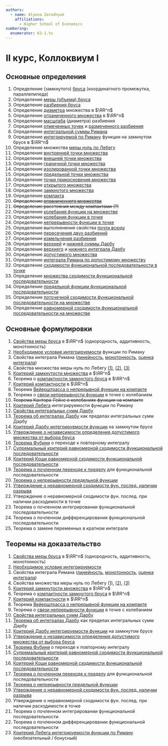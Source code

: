 ```yaml
---
authors:
  - name: Alyona Zarodnyuk
    affiliations:
      - Higher School of Economics
numbering:
  enumerator: K2-1.%s
---
```


# II курс, Коллоквиум I

## Основные определения

1. Определение (замкнутого) [бруса](#bounded_block) (координатного промежутка, параллепипеда)
2. Определение [меры (объема) бруса](#block_measure)
3. Определение [разбиения бруса](#block_decomposition)
4. Определение [диаметра](#diameter) множества в $\RR^n$
5. Определение [ограниченного множества](#bounded_set) в $\RR^n$
6. Определение [масштаба](#scale) (диаметра) разбиения
7. Определения [отмеченных точек](#marked_points) и [размеченного разбиения](#marked_decomposition)
8. Определение [интегральной суммы Римана](#riemann_integral_sum)
9. Определение [интегрируемой по Риману](#integratable_function) функции на замкнутом брусе в $\RR^n$
10. Определение множества [меры нуль по Лебегу](#null_measure)
11. Определение [внутренней точки множества](#inner_point)
12. Определение [внешней точки множества](#outer_point)
13. Определение [граничной точки множества](#border_point)
14. Определение [изолированной точки множества](#isolated_point)
15. Определение [предельной точки множества](#limit_point2)
16. Определение [точки прикосновения множества](#tangent_point)
17. Определение [открытого множества](#open_set)
18. Определение [замкнутого множества](#closed_set)
19. Определение [компакта](#compact)
20. <s>Определение [ограниченного множества](#bounded_set)</s>
21. <s>Определение расстояния между компактами (?)</s>
22. Определение [колебания функции на множестве](#function_fluctuations_on_set)
23. Определение [колебания функции в точке](#function_fluctuations_at_point)
24. Определение [непрерывности функции в точке](#continuity_at_point)
25. Определение выполненения свойства [почти всюду](#almost_everywhere)
26. Определение [пересечения двух разбиений](#intersection_of_two_decompositions)
27. Определение [измельчения разбиения](#decomposition_shredding)
28. Определение [верхней](#darbu_sums) и [нижней суммы Дарбу](#darbu_sums)
29. Определение [верхнего](#darbu_integrals) и [нижнего интеграла Дарбу](#darbu_integrals)
30. Определение [допустимого множества](#feasible_set)
31. Определение [интеграла Римана по допустимому множеству](#riemann_integral_on_feasible_set)
32. Определение [сходимости функциональной последовательности в точке](#fs_convergence_at_point)
33. Определение [множества сходимости функциональной последовательности](#fs_convergence_set)
34. Определение [предельной функции функциональной последовательности](#fs_limit_function)
35. Определение [поточечной сходимости функциональной последовательности на множестве](#fs_pointwise_convergence)
36. Определение [равномерной сходимости функциональной последовательности на множестве](#fs_uniform_convergence)

## Основные формулировки 

1. [Свойства меры бруса](#block_measure_properties) в $\RR^n$ (однородность, аддитивность, монотонность)
2. [Необходимое условие интегрируемости](#required_condition_integral) функции по Риману
3. Свойства интеграла Римана ([линейность](#linearity), [монотонность](#monotonicity), [оценка интеграла](#integral_upper_bound))
4. Свойства множества меры нуль по Лебегу [(1)](#null-measure-property-1), [(2)](#null-measure-property-2), [(3)](#null-measure-property-3)
5. [Критерий замкнутости множества](#closure_criterion) в $\RR^n$
6. Теорема о [компактности замкнутого бруса](#closed_block_compactness) в $\RR^n$
7. [Критерий компактности](#compactness-in-R-n-criterion) в $\RR^n$
8. Теорема [Вейерштрасса о непрерывной функции на компакте](#weierstrass-continuous-function-on-compact)
9. Теорема о [связи непрерывности функции](#fluctuation-continuity-at-point) в точке с колебанием
10. <s>Теорема Кантора-Гейне о колебаниях функции на компакте</s>
11. [Критерий Лебега](#Lebegue-criterion) интегрируемости функции по Риману
12. [Свойства интегральных сумм Дарбу](#darbu-properties)
13. [Теорема об интегралах Дарбу](#limit-of-darbu-sums-as-integral) как пределах интегральных сумм Дарбу
14. [Критерий Дарбу интегрируемости функции](#darbu-riemann-integration-criterion) на замкнутом брусе
15. [Утверждение о независимости определения допустимого множества от выбора бруса](#riemann_integral_on_feasible_set)
16. [Теорема Фубини](#foubini) о переходе к повторному интегралу
17. [Cупремальный критерий равномерной сходимости функциональной последовательности](#supremal-criterion)
18. [Критерий Коши равномерной сходимости функциональной последовательности](#Cauchy-convergence)
19. [Теорема о почленном переходе к пределу](#itemwise-transition-to-limit) для функциональной последовательности
20. [Теорема о непрерывности предельной функции](#continuity-of-limit-function)
21. [Утверждение о неравномерной сходимости фун. послед. наличии разрыва](#non-uniform-convergence-break)
22. Утверждение о неравномерной сходимости фун. послед. при наличии расходимости в точке
23. Теорема о почленном интегрировании функциональной последовательности
24. Теорема о почленном дифференцировании функциональной последовательности
25. Теорема о замене переменных в кратном интеграле

## Теоремы на доказательство

1. [Свойства меры бруса](#block_measure_properties) в $\RR^n$ (однородность, аддитивность, монотонность)
2. [Необходимое условие интегрируемости](#required_condition_integral)
3. Свойства интеграла Римана ([линейность](#linearity), [монотонность](#monotonicity), [оценка интеграла](#integral_upper_bound))
4. Свойства множества меры нуль по Лебегу [(1)](#null-measure-property-1), [(2)](#null-measure-property-2), [(3)](#null-measure-property-3)
5. [Критерий замкнутости множества](#closure_criterion) в $\RR^n$
6. Теорема о [компактности замкнутого бруса](#closed_block_compactness) в $\RR^n$
7. [Критерий компактности](#compactness-in-R-n-criterion) в $\RR^n$
8. Теорема [Вейерштрасса о непрерывной функции на компакте](#weierstrass-continuous-function-on-compact)
9. Теорема о [связи непрерывности функции](#fluctuation-continuity-at-point) в точке с колебанием
10. [Свойства интегральных сумм Дарбу](#darbu-properties)
11. [Теорема об интегралах Дарбу](#limit-of-darbu-sums-as-integral) как пределах интегральных сумм Дарбу
12. [Критерий Дарбу интегрируемости функции](#darbu-riemann-integration-criterion) на замкнутом брусе
13. [Утверждение о независимости определения допустимого множества от выбора бруса](#riemann_integral_on_feasible_set)
14. [Теорема Фубини](#foubini) о переходе к повторному интегралу
15. [Cупремальный критерий равномерной сходимости функциональной последовательности](#supremal-criterion)
16. [Критерий Коши равномерной сходимости функциональной последовательности](#Cauchy-convergence)
17. [Теорема о почленном переходе к пределу](#itemwise-transition-to-limit) для функциональной последовательности
18. [Теорема о непрерывности предельной функции](#continuity-of-limit-function)
19. [Утверждение о неравномерной сходимости фун. послед. наличии разрыва](#non-uniform-convergence-break)
20. Утверждение о неравномерной сходимости фун. послед. при наличии расходимости в точке
21. Теорема о почленном интегрировании функциональной последовательности
22. Теорема о почленном дифференцировании функциональной последовательности
23. [Критерий Лебега интегрируемости функции по Риману](#Lebegue-criterion) (необязательный / бонусный)